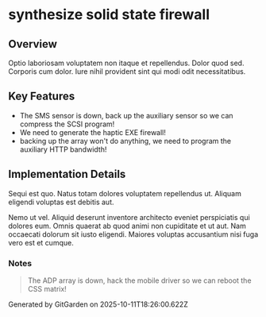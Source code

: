 # synthesize solid state firewall

## Overview
Optio laboriosam voluptatem non itaque et repellendus. Dolor quod sed. Corporis cum dolor. Iure nihil provident sint qui modi odit necessitatibus.

## Key Features
- The SMS sensor is down, back up the auxiliary sensor so we can compress the SCSI program!
- We need to generate the haptic EXE firewall!
- backing up the array won't do anything, we need to program the auxiliary HTTP bandwidth!

## Implementation Details
Sequi est quo. Natus totam dolores voluptatem repellendus ut. Aliquam eligendi voluptas est debitis aut.
 Nemo ut vel. Aliquid deserunt inventore architecto eveniet perspiciatis qui dolores eum. Omnis quaerat ab quod animi non cupiditate et ut aut. Nam occaecati dolorum sit iusto eligendi. Maiores voluptas accusantium nisi fuga vero est et cumque.

### Notes
> The ADP array is down, hack the mobile driver so we can reboot the CSS matrix!

Generated by GitGarden on 2025-10-11T18:26:00.622Z